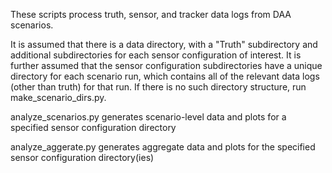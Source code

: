 These scripts process truth, sensor, and tracker data logs from DAA scenarios.

It is assumed that there is a data directory, with a "Truth" subdirectory and additional subdirectories for each sensor configuration of interest.  It is further assumed that the sensor configuration subdirectories have a unique directory for each scenario run, which contains all of the relevant data logs (other than truth) for that run.  If there is no such directory structure, run make_scenario_dirs.py.

analyze_scenarios.py generates scenario-level data and plots for a specified sensor configuration directory

analyze_aggerate.py generates aggregate data and plots for the specified sensor configuration directory(ies)

